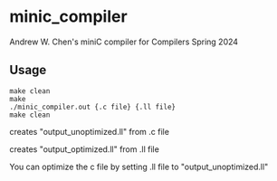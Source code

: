 # minic_compiler
Andrew W. Chen's miniC compiler for Compilers Spring 2024 

## Usage
```
make clean
make
./minic_compiler.out {.c file} {.ll file}
make clean
```
creates "output_unoptimized.ll" from .c file

creates "output_optimized.ll" from .ll file

You can optimize the c file by setting .ll file to "output_unoptimized.ll"